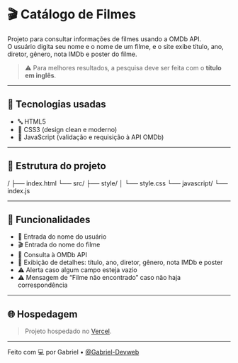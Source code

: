 # 🎬 Catálogo de Filmes

Projeto para consultar informações de filmes usando a OMDb API.  
O usuário digita seu nome e o nome de um filme, e o site exibe título, ano, diretor, gênero, nota IMDb e poster do filme.  
> ⚠️ Para melhores resultados, a pesquisa deve ser feita com o **título em inglês**.

---

## 🚀 Tecnologias usadas

- 🔤 HTML5  
- 🎨 CSS3 (design clean e moderno)  
- 🧩 JavaScript (validação e requisição à API OMDb)  

---

## 📐 Estrutura do projeto

/ ├── index.html └── src/ ├── style/ │   └── style.css └── javascript/ └── index.js

---

## 🎯 Funcionalidades

- 👤 Entrada do nome do usuário  
- 🎬 Entrada do nome do filme  
- 🔎 Consulta à OMDb API  
- 📝 Exibição de detalhes: título, ano, diretor, gênero, nota IMDb e poster  
- ⚠️ Alerta caso algum campo esteja vazio  
- ⚠️ Mensagem de “Filme não encontrado” caso não haja correspondência  

---

## 🌐 Hospedagem

> Projeto hospedado no [Vercel](https://catalogodefilmess.vercel.app/).

---

Feito com 💻 por Gabriel • [@Gabriel-Devweb](https://github.com/Gabriel-Devweb)
